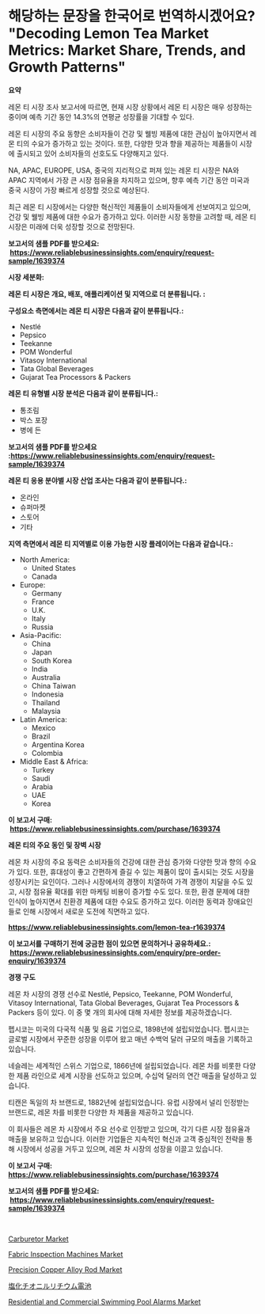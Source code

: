 <p><h1>해당하는 문장을 한국어로 번역하시겠어요? "Decoding Lemon Tea Market Metrics: Market Share, Trends, and Growth Patterns"</h1></p><p><strong>요약</strong></p>
<p><p>레몬 티 시장 조사 보고서에 따르면, 현재 시장 상황에서 레몬 티 시장은 매우 성장하는 중이며 예측 기간 동안 14.3%의 연평균 성장률을 기대할 수 있다. </p><p>레몬 티 시장의 주요 동향은 소비자들이 건강 및 웰빙 제품에 대한 관심이 높아지면서 레몬 티의 수요가 증가하고 있는 것이다. 또한, 다양한 맛과 향을 제공하는 제품들이 시장에 출시되고 있어 소비자들의 선호도도 다양해지고 있다.</p><p>NA, APAC, EUROPE, USA, 중국의 지리적으로 퍼져 있는 레몬 티 시장은 NA와 APAC 지역에서 가장 큰 시장 점유율을 차지하고 있으며, 향후 예측 기간 동안 미국과 중국 시장이 가장 빠르게 성장할 것으로 예상된다.</p><p>최근 레몬 티 시장에서는 다양한 혁신적인 제품들이 소비자들에게 선보여지고 있으며, 건강 및 웰빙 제품에 대한 수요가 증가하고 있다. 이러한 시장 동향을 고려할 때, 레몬 티 시장은 미래에 더욱 성장할 것으로 전망된다.</p></p>
<p><strong>보고서의 샘플 PDF를 받으세요: &nbsp;<a href="https://www.reliablebusinessinsights.com/enquiry/request-sample/1639374">https://www.reliablebusinessinsights.com/enquiry/request-sample/1639374</a></strong></p>
<p><strong>시장 세분화:</strong></p>
<p><strong> 레몬 티 시장은 개요, 배포, 애플리케이션 및 지역으로 더 분류됩니다. :</strong></p>
<p><strong>구성요소 측면에서는 레몬 티 시장은 다음과 같이 분류됩니다.:</strong></p>
<p><ul><li>Nestlé</li><li>Pepsico</li><li>Teekanne</li><li>POM Wonderful</li><li>Vitasoy International</li><li>Tata Global Beverages</li><li>Gujarat Tea Processors & Packers</li></ul></p>
<p><strong> 레몬 티 유형별 시장 분석은 다음과 같이 분류됩니다.:</strong></p>
<p><ul><li>통조림</li><li>박스 포장</li><li>병에 든</li></ul></p>
<p><strong>보고서의 샘플 PDF를 받으세요 :<a href="https://www.reliablebusinessinsights.com/enquiry/request-sample/1639374">https://www.reliablebusinessinsights.com/enquiry/request-sample/1639374</a></strong></p>
<p><strong> 레몬 티 응용 분야별 시장 산업 조사는 다음과 같이 분류됩니다.:</strong></p>
<p><ul><li>온라인</li><li>슈퍼마켓</li><li>스토어</li><li>기타</li></ul></p>
<p><strong>지역 측면에서 레몬 티 지역별로 이용 가능한 시장 플레이어는 다음과 같습니다.:</strong></p>
<p><ul>
    <li>
        North America:
        <ul>
            <li>United States</li>
            <li>Canada</li>
        </ul>
    </li>
    <li>
        Europe:
        <ul>
            <li>Germany</li>
            <li>France</li>
            <li>U.K.</li>
            <li>Italy</li>
            <li>Russia</li>
        </ul>
    </li>
    <li>
        Asia-Pacific:
        <ul>
            <li>China</li>
            <li>Japan</li>
            <li>South Korea</li>
            <li>India</li>
            <li>Australia</li>
            <li>China Taiwan</li>
            <li>Indonesia</li>
            <li>Thailand</li>
            <li>Malaysia</li>
        </ul>
    </li>
    <li>
        Latin America:
        <ul>
            <li>Mexico</li>
            <li>Brazil</li>
            <li>Argentina Korea</li>
            <li>Colombia</li>
        </ul>
    </li>
    <li>
        Middle East & Africa:
        <ul>
            <li>Turkey</li>
            <li>Saudi</li>
            <li>Arabia</li>
            <li>UAE</li>
            <li>Korea</li>
        </ul>
    </li>
    </ul></p>
<p><strong>이 보고서 구매: &nbsp;<a href="https://www.reliablebusinessinsights.com/purchase/1639374">https://www.reliablebusinessinsights.com/purchase/1639374</a></strong></p>
<p><strong>레몬 티의 주요 동인 및 장벽 시장</strong></p>
<p><p>레몬 차 시장의 주요 동력은 소비자들의 건강에 대한 관심 증가와 다양한 맛과 향의 수요가 있다. 또한, 휴대성이 좋고 간편하게 즐길 수 있는 제품이 많이 출시되는 것도 시장을 성장시키는 요인이다. 그러나 시장에서의 경쟁이 치열하여 가격 경쟁이 치달을 수도 있고, 시장 점유율 확대를 위한 마케팅 비용이 증가할 수도 있다. 또한, 환경 문제에 대한 인식이 높아지면서 친환경 제품에 대한 수요도 증가하고 있다. 이러한 동력과 장애요인들로 인해 시장에서 새로운 도전에 직면하고 있다.</p></p>
<p><strong><a href="https://www.reliablebusinessinsights.com/lemon-tea-r1639374">https://www.reliablebusinessinsights.com/lemon-tea-r1639374</a></strong></p>
<p><strong>이 보고서를 구매하기 전에 궁금한 점이 있으면 문의하거나 공유하세요.: &nbsp;<a href="https://www.reliablebusinessinsights.com/enquiry/pre-order-enquiry/1639374">https://www.reliablebusinessinsights.com/enquiry/pre-order-enquiry/1639374</a></strong></p>
<p><strong>경쟁 구도</strong></p>
<p><p>레몬 차 시장의 경쟁 선수로 Nestlé, Pepsico, Teekanne, POM Wonderful, Vitasoy International, Tata Global Beverages, Gujarat Tea Processors & Packers 등이 있다. 이 중 몇 개의 회사에 대해 자세한 정보를 제공하겠습니다.</p><p>펩시코는 미국의 다국적 식품 및 음료 기업으로, 1898년에 설립되었습니다. 펩시코는 글로벌 시장에서 꾸준한 성장을 이루어 왔고 매년 수백억 달러 규모의 매출을 기록하고 있습니다.</p><p>네슬레는 세계적인 스위스 기업으로, 1866년에 설립되었습니다. 레몬 차를 비롯한 다양한 제품 라인으로 세계 시장을 선도하고 있으며, 수십억 달러의 연간 매출을 달성하고 있습니다.</p><p>티캔은 독일의 차 브랜드로, 1882년에 설립되었습니다. 유럽 시장에서 널리 인정받는 브랜드로, 레몬 차를 비롯한 다양한 차 제품을 제공하고 있습니다.</p><p>이 회사들은 레몬 차 시장에서 주요 선수로 인정받고 있으며, 각기 다른 시장 점유율과 매출을 보유하고 있습니다. 이러한 기업들은 지속적인 혁신과 고객 중심적인 전략을 통해 시장에서 성공을 거두고 있으며, 레몬 차 시장의 성장을 이끌고 있습니다.</p></p>
<p><strong>이 보고서 구매: &nbsp; <a href="https://www.reliablebusinessinsights.com/purchase/1639374">https://www.reliablebusinessinsights.com/purchase/1639374</a></strong></p>
<p><strong>보고서의 샘플 PDF를 받으세요: &nbsp;<a href="https://www.reliablebusinessinsights.com/enquiry/request-sample/1639374">https://www.reliablebusinessinsights.com/enquiry/request-sample/1639374</a></strong><strong></strong></p>
<p>&nbsp;</p>
<p><p><a href="https://github.com/kosella/Market-Research-Report-List-3/blob/main/carburetor-market.md">Carburetor Market</a></p><p><a href="https://www.linkedin.com/pulse/fabric-inspection-machines-market-insight-trends-growth-forecasted-unckc">Fabric Inspection Machines Market</a></p><p><a href="https://github.com/nathandecarvalho/Market-Research-Report-List-3/blob/main/precision-copper-alloy-rod-market.md">Precision Copper Alloy Rod Market</a></p><p><a href="https://medium.com/@kelscdowell78456/%E3%83%AA%E3%83%81%E3%82%A6%E3%83%A0%E3%83%81%E3%82%AA%E3%83%8B%E3%83%AB%E3%82%AF%E3%83%AD%E3%83%A9%E3%82%A4%E3%83%89%E3%83%90%E3%83%83%E3%83%86%E3%83%AA%E3%83%BC%E5%B8%82%E5%A0%B4%E5%88%86%E6%9E%90-%E3%81%9D%E3%81%AEcagr-%E5%B8%82%E5%A0%B4%E3%82%BB%E3%82%B0%E3%83%A1%E3%83%B3%E3%83%86%E3%83%BC%E3%82%B7%E3%83%A7%E3%83%B3-%E3%81%8A%E3%82%88%E3%81%B3%E3%82%B0%E3%83%AD%E3%83%BC%E3%83%90%E3%83%AB%E7%94%A3%E6%A5%AD%E6%A6%82%E8%A6%81-eb8c6faccee0">塩化チオニルリチウム電池</a></p><p><a href="https://www.linkedin.com/pulse/residential-commercial-swimming-pool-alarms-market-size-reveals-76yde">Residential and Commercial Swimming Pool Alarms Market</a></p></p>